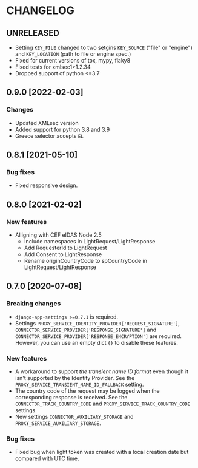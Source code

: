CHANGELOG
=========

UNRELEASED
----------

* Setting `KEY_FILE` changed to two setgins `KEY_SOURCE` ("file" or "engine") and `KEY_LOCATION` (path to file or engine spec.)
* Fixed for current versions of tox, mypy, flaky8
* Fixed tests for xmlsec1>1.2.34
* Dropped support of python <=3.7

0.9.0 [2022-02-03]
------------------

### Changes

* Updated XMLsec version
* Added support for python 3.8 and 3.9
* Greece selector accepts `EL`

0.8.1 [2021-05-10]
------------------

### Bug fixes

* Fixed responsive design.

0.8.0 [2021-02-02]
------------------

### New features

* Alligning with CEF eIDAS Node 2.5
    * Include namespaces in LightRequest/LightResponse
    * Add RequesterId to LightRequest
    * Add Consent to LightResponse
    * Rename originCountryCode to spCountryCode in LightRequest/LightResponse

0.7.0 [2020-07-08]
------------------

### Breaking changes

* `django-app-settings >=0.7.1` is required.
* Settings `PROXY_SERVICE_IDENTITY_PROVIDER['REQUEST_SIGNATURE']`, `CONNECTOR_SERVICE_PROVIDER['RESPONSE_SIGNATURE']` and `CONNECTOR_SERVICE_PROVIDER['RESPONSE_ENCRYPTION']` are required.
  However, you can use an empty dict `{}` to disable these features.

### New features

* A workaround to support *the transient name ID format* even though it isn't supported by the Identity Provider.
  See the `PROXY_SERVICE_TRANSIENT_NAME_ID_FALLBACK` setting.
* The country code of the request may be logged when the corresponding response is received.
  See the `CONNECTOR_TRACK_COUNTRY_CODE` and `PROXY_SERVICE_TRACK_COUNTRY_CODE` settings.
* New settings `CONNECTOR_AUXILIARY_STORAGE` and `PROXY_SERVICE_AUXILIARY_STORAGE`.

### Bug fixes

* Fixed bug when light token was created with a local creation date but compared with UTC time.

